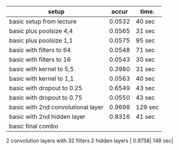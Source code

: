 

| setup                         | accur | time.  |
|------------------------------ |------ |------- |
|basic setup from lecture       | 0.0532| 40 sec |
|basic plus poolsize 4,4        | 0.0565| 31 sec |
|basic plus poolsize 1,1        | 0.0575| 95 sec |
|basic with filters to 64       | 0.0548| 71 sec |
|basic with filters to 16       | 0.0543| 30 sec |
|basic with kernel to 5,5       | 0.3980| 31 sec |
|basic with kernel to 1,1       | 0.0563| 40 sec |
|basic with dropout to 0.25     | 0.6549| 43 sec |
|basic with dropout to 0.75     | 0.0550| 43 sec |
|basic with 2nd convolutional layer | 0.9698| 129 sec|
|basic with 2nd hidden layer    | 0.8316| 41 sec |
|basic final combo 
2 convolution layers with 32 filters
2 hidden layers                 | 0.9758| 148 sec|






